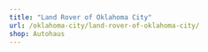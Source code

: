 ```yaml
---
title: "Land Rover of Oklahoma City"
url: /oklahoma-city/land-rover-of-oklahoma-city/
shop: Autohaus
---
```


